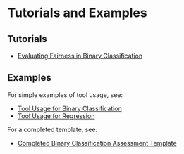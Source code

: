 # Tutorials and Examples

## Tutorials
* [Evaluating Fairness in Binary Classification](https://nbviewer.jupyter.org/github/KenSciResearch/fairMLHealth/blob/reorg/examples_and_tutorials/Tutorial-EvaluatingFairnessInBinaryClassification.ipynb)

## Examples
For simple examples of tool usage, see:
* [Tool Usage for Binary Classification](./examples_and_tutorials/Example-ToolUsage_BinaryClassification.ipynb)
* [Tool Usage for Regression](./examples_and_tutorials/Example-ToolUsage_Regression.ipynb)

For a completed template, see:
* [Completed Binary Classification Assessment Template](https://nbviewer.jupyter.org/github/KenSciResearch/fairMLHealth/blob/reorg/examples_and_tutorials/Example-BinaryClassificationTemplate.ipynb)
